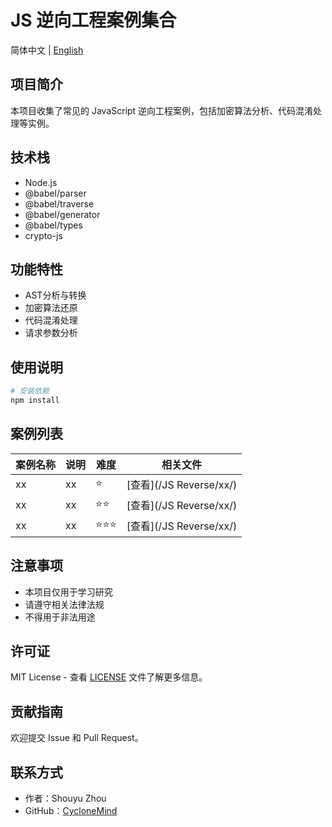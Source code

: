 # JS 逆向工程案例集合

简体中文 | [English](README_en_us.md)

## 项目简介

本项目收集了常见的 JavaScript 逆向工程案例，包括加密算法分析、代码混淆处理等实例。

## 技术栈

- Node.js
- @babel/parser
- @babel/traverse
- @babel/generator
- @babel/types
- crypto-js

## 功能特性

- AST分析与转换
- 加密算法还原
- 代码混淆处理
- 请求参数分析

## 使用说明

```bash
# 安装依赖
npm install
```

## 案例列表

| 案例名称 | 说明 | 难度 | 相关文件 |
|---------|------|------|----------|
| xx | xx | ⭐️ | [查看](/JS Reverse/xx/) |
| xx | xx | ⭐️⭐️ | [查看](/JS Reverse/xx/) |
| xx | xx | ⭐️⭐️⭐️ | [查看](/JS Reverse/xx/) |

## 注意事项

- 本项目仅用于学习研究
- 请遵守相关法律法规
- 不得用于非法用途

## 许可证

MIT License - 查看 [LICENSE](LICENSE) 文件了解更多信息。

## 贡献指南

欢迎提交 Issue 和 Pull Request。

## 联系方式

- 作者：Shouyu Zhou
- GitHub：[CycloneMind](https://github.com/CycloneMind/CrawlerWorks)
  